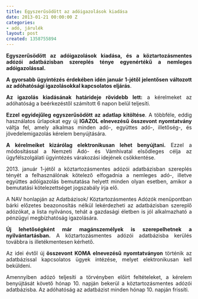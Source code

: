 ```yaml
---
title: Egyszerűsödött az adóigazolások kiadása
date: 2013-01-21 00:00:00 Z
categories:
- adó, járulék
layout: post
created: 1358755894
---
```


<p style="text-align: justify;"><strong>Egyszerűsödött az adóigazolások kiadása, és a köztartozásmentes adózói adatbázisban szereplés ténye egyenértékű a nemleges adóigazolással.</strong></p><p style="text-align: justify;"><strong>A gyorsabb ügyintézés érdekében idén január 1-jétől jelentősen változott az adóhatósági igazolásokkal kapcsolatos eljárás</strong>.</p><p style="text-align: justify;"><strong>Az igazolás kiadásának határideje rövidebb lett:</strong> a kérelmeket az adóhatóság a beérkezéstől számított 6 napon belül teljesíti.</p><p style="text-align: justify;"><strong>Ezzel egyidejűleg egyszerűsödött az adatlap kitöltése</strong>. A többféle, eddig használatos űrlapokat egy új <strong>IGAZOL elnevezésű összevont nyomtatvány</strong> váltja fel, amely alkalmas minden adó-, együttes adó-, illetőség-, és jövedelemigazolás kérelem benyújtására.</p><p style="text-align: justify;"><strong>A kérelmeiket kizárólag elektronikusan lehet benyújtani.</strong> Ezzel a módosítással a Nemzeti Adó- és Vámhivatal elsődleges célja az ügyfélszolgálati ügyintézés várakozási idejének csökkentése.</p><p style="text-align: justify;">2013. január 1-jétől a köztartozásmentes adózói adatbázisban szereplés tényét a felhasználónak kötelező elfogadnia a nemleges adó-, illetve együttes adóigazolás bemutatása helyett minden olyan esetben, amikor a bemutatási kötelezettséget jogszabály írja elő.</p><p style="text-align: justify;">A NAV honlapján az Adatbázisok/ Köztartozásmentes Adózók menüpontban bárki előzetes beazonosítás nélkül lekérdezheti az adatbázisban szereplő adózókat, a lista nyilvános, tehát a gazdasági életben is jól alkalmazható a pénzügyi megbízhatóság igazolására.</p><p style="text-align: justify;"><strong>Új lehetőségként már magánszemélyek is szerepelhetnek a nyilvántartásban.</strong> A köztartozásmentes adózói adatbázisba kerülés továbbra is illetékmentesen kérhető.</p><p style="text-align: justify;">Az idei évtől új<strong> összevont KOMA elnevezésű nyomtatványon</strong> történik az adatbázissal kapcsolatos ügyek intézése, melyet elektronikusan kell beküldeni.</p><p style="text-align: justify;">Amennyiben adózó teljesíti a törvényben előírt feltételeket, a kérelem benyújtását követő hónap 10. napján bekerül a köztartozásmentes adózói adatbázisba. Az adóhatóság az adatbázist minden hónap 10. napján frissíti.</p>
